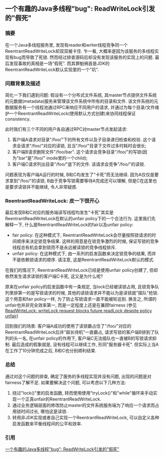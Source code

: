## 一个有趣的Java多线程"bug": ReadWriteLock引发的"假死"

### 摘要

在一个Java多线程服务里, 发现有reader和writer线程竞争同一个ReentrantReadWriteLock却双双被卡住. 乍一看, 大概率是因为该服务的多线程实现有bug而导致了死锁. 然而经过排查源码后却没有发现该服务的实现上的问题. 最后发现事故的真相是一场"假死". 而其罪魁祸首是JDK的ReentrantReadWriteLock默认实现里的一个"坑".

### 问题背景及描述

简化一下我们遇到问题: 假设有一个分布式文件系统, 其master节点提供文件系统的元数据(metadata)服务来管理该文件系统中所有的目录和文件. 该文件系统的元数据服务有一个线程池通过RPC来响应不同用户的请求, 并通过为每个目录/文件维护一个ReentrantReadWriteLock(使用默认方式创建)来协同线程保证consistency.

此时我们有三个不同的用户各自通过RPC对master节点发起请求:

1. 客户端A请求对目录"/foo/"下的所有文件以及子目录递归检查和校验. 这个请求会请求"/foo/"对应的读锁, 且当"/foo/"目录下文件过多时耗时会很长;
2. 客户端B请求删除文件"/foo/bar". 这个请求会竞争目录"/foo/"的写锁(因为"bar"是"/foo/" inode里的一个child);
3. 客户端C请求列出目录"/foo/"底下的文件. 该请求会竞争"/foo/"的读锁.

问题表现为客户端A运行的时候, B和C均发生了"卡死"而无法继续. 因为A仅仅是要求拿到"/foo/"的读锁, B由于竞争写锁需要等待A完成还可以理解, 但是C在这里也是要求读锁并不能继续, 令人非常疑惑.

### ReentrantReadWriteLock: 皮一下很开心

最后发现B和C对应的服务端读写线程均发生"卡死"其实是ReentrantReadWriteLock在默认的unfair policy下的一个合法行为. 这里我们先解释一下, 什么是ReentrantReadWriteLock的fair以及unfair policy:

- fair policy: 在这种模式下, ReentrantReadWriteLock会尽量按照锁请求的时间顺序来决定锁竞争结果. 这样的用意是在锁竞争激烈的时候, 保证写锁的竞争线程总有机会拿到锁而不是永远被读锁的竞争线程排斥.
- unfair policy: 在这种模式下, 由一系列的启发函数来决定锁竞争的结果, 而并不是依赖锁请求的顺序. 请注意, 这是ReentrantReadWriteLock默认的模式.

在我们的情况下, ReentrantReadWriteLock已经是使用unfair policy创建了, 但却依然发生请求读锁的客户端C卡死, 这又是为什么呢?

原来在unfair policy的启发函数中有一条规定, 当lock已经被读锁占用, 且锁竞争队列里排第一的是写锁请求的时候, 其他的读锁请求并不能以为是读锁就"插队"抢锁. 这个用意和fair policy一样, 为了防止写锁请求一直不能被轮巡到. 换言之, 所谓的unfair也并非完全效率第一, 而是一定程度上还是在兼顾fairness (参见 [ReadWriteLock: writeLock request blocks future readLock despite policy unfair](https://link.zhihu.com/?target=https%3A//bugs.openjdk.java.net/browse/JDK-6893626))

回到我们的场景: 客户端A成功的使用了读锁霸占住了"/foo/"对应的ReentrantReadWriteLock后并"超长待机"一直霸占, 请求写锁的客户端B排到了队列的头一名, 在unfair policy的作用下, 客户端C无法插队也一直被B的写锁请求抑制. 最后造成的假象就是, 没有线程可以继续工作, 形同"服务器卡死". 但实际上当A在工作了10分钟完成之后, B和C也分别顺利结束.

### 总结

通过对这个问题的排查, 确定了服务的多线程实现并没有问题, 出现的问题是对fairness了解不足. 如果要解决这个问题, 可以考虑以下几种方法:

1. 绕过"lock()"里的启发函数, 转而使用使用"tryLock()"和"while"循环来手动实现一个正真unfair的ReentrantReadWriteLock.
2. 通过业务逻辑层面的修改防止master的文件系统服务端为了响应一个请求而占用锁时间过长, 哪怕这是读锁.
3. 转用非JDK实现或者自己实现一个ReentrantReadWriteLock, 可以自定义各种启发函数来平衡线程间的公平和效率.

### 引用

[一个有趣的Java多线程"bug": ReadWriteLock引发的"假死"](https://zhuanlan.zhihu.com/p/34672421)